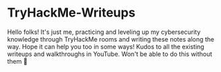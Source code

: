 # TryHackMe-Writeups

Hello folks! It's just me, practicing and leveling up my cybersecurity knowledge through TryHackMe rooms and writing these notes along the way.
Hope it can help you too in some ways!
Kudos to all the existing writeups and walkthroughs in YouTube. Won't be able to do this without them 🙌
